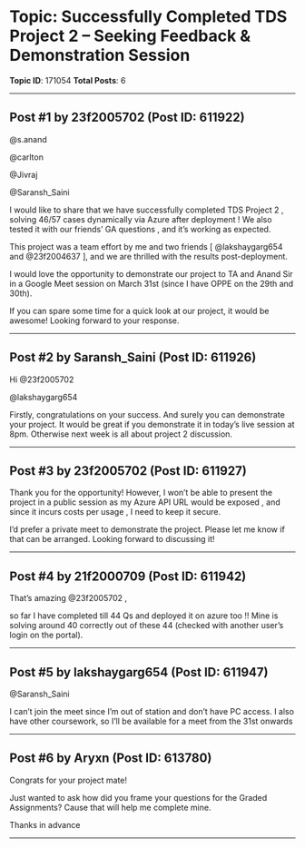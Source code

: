 # Topic: Successfully Completed TDS Project 2 – Seeking Feedback & Demonstration Session
**Topic ID**: 171054
**Total Posts**: 6

---

## Post #1 by 23f2005702 (Post ID: 611922)
@s.anand
 
@carlton
 
@Jivraj
 
@Saransh_Saini


I would like to share that we have successfully completed 
TDS Project 2
, solving 
46/57
 cases dynamically via 
Azure after deployment
! We also tested it with our friends’ 
GA questions
, and it’s working as expected.


This project was a 
team effort
 by me and two friends [ 
@lakshaygarg654
 and 
@23f2004637
 ], and we are thrilled with the results post-deployment.


I would love the opportunity to 
demonstrate our project
 to 
TA and Anand Sir
 in a 
Google Meet session
 on 
March 31st
 (since I have OPPE on the 29th and 30th).


If you can spare some time for a quick look at our project, it would be awesome! Looking forward to your response.

---

## Post #2 by Saransh_Saini (Post ID: 611926)
Hi 
@23f2005702
 
@lakshaygarg654

Firstly, congratulations on your success. And surely you can demonstrate your project. It would be great if you demonstrate it in today’s live session at 8pm. Otherwise next week is all about project 2 discussion.

---

## Post #3 by 23f2005702 (Post ID: 611927)
Thank you for the opportunity! However, I won’t be able to present the project in a public session as my 
Azure API URL would be exposed
, and since it incurs 
costs per usage
, I need to keep it secure.


I’d prefer a 
private meet
 to demonstrate the project. Please let me know if that can be arranged. Looking forward to discussing it!

---

## Post #4 by 21f2000709 (Post ID: 611942)
That’s amazing 
@23f2005702
 ,

so far I have completed till 44 Qs and deployed it on azure too !! Mine is solving around 40 correctly out of these 44 (checked with another user’s login on the portal).

---

## Post #5 by lakshaygarg654 (Post ID: 611947)
@Saransh_Saini

I can’t join the meet since I’m out of station and don’t have PC access. I also have other coursework, so I’ll be available for a meet from the 31st onwards

---

## Post #6 by Aryxn (Post ID: 613780)
Congrats for your project mate!

Just wanted to ask how did you frame your questions for the Graded Assignments? Cause that will help me complete mine.

Thanks in advance

---

